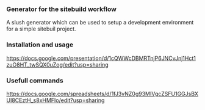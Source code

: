 ### Generator for the sitebuild workflow
A slush generator which can be used to setup a development environment for a simple sitebuil project. 

### Installation and usage
https://docs.google.com/presentation/d/1cQWWcDBMRTnjP6JNCvJnj1Hct1zuO8HT_twSQX0uZog/edit?usp=sharing


### Usefull commands
https://docs.google.com/spreadsheets/d/1fJ3vNZ0g93MIVgcZSFU1GGJsBXUI8CEztH_s8xHMFIo/edit?usp=sharing